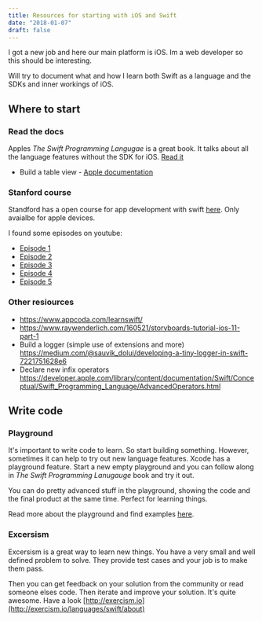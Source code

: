 ```yaml
---
title: Resources for starting with iOS and Swift
date: "2018-01-07"
draft: false
---
```


I got a new job and here our main platform is iOS. Im a web developer so this should be interesting.

Will try to document what and how I learn both Swift as a language and the SDKs and inner workings of iOS.

## Where to start

### Read the docs

Apples _The Swift Programming Langugae_ is a great book. It talks about all the language features without the SDK for iOS. [Read it](https://developer.apple.com/library/content/documentation/Swift/Conceptual/Swift_Programming_Language/TheBasics.html#//apple_ref/doc/uid/TP40014097-CH5-ID309)

- Build a table view - [Apple documentation](https://developer.apple.com/library/content/referencelibrary/GettingStarted/DevelopiOSAppsSwift/CreateATableView.html)

### Stanford course

Standford has a open course for app development with swift [here](https://itunes.apple.com/us/course/developing-ios-11-apps-with-swift/id1309275316). Only avaialbe for apple devices.

I found some episodes on youtube:

* [Episode 1](https://www.youtube.com/watch?v=pnUFW6NxlSE)
* [Episode 2](https://www.youtube.com/watch?v=qiROf0aHI4k)
* [Episode 3](https://www.youtube.com/watch?v=bZldHF69C_s)
* [Episode 4](https://www.youtube.com/watch?v=bHv6QVHId6Q)
* [Episode 5](https://www.youtube.com/watch?v=5n7cqFdJd1U)

### Other resiources

* https://www.appcoda.com/learnswift/
* https://www.raywenderlich.com/160521/storyboards-tutorial-ios-11-part-1
* Build a logger (simple use of extensions and more) https://medium.com/@sauvik_dolui/developing-a-tiny-logger-in-swift-7221751628e6
* Declare new infix operators https://developer.apple.com/library/content/documentation/Swift/Conceptual/Swift_Programming_Language/AdvancedOperators.html

## Write code

### Playground

It's important to write code to learn. So start building something. However, sometimes it can help to try out new language features. Xcode has a playground feature. Start a new empty playground and you can follow along in _The Swift Programming Lanugauge_ book and try it out.

You can do pretty advanced stuff in the playground, showing the code and the final product at the same time. Perfect for learning things.

Read more about the playground and find examples [here](https://developer.apple.com/swift/playgrounds/).

### Excersism

Excersism is a great way to learn new things. You have a very small and well defined problem to solve. They provide test cases and your job is to make them pass.

Then you can get feedback on your solution from the community or read someone elses code. Then iterate and improve your solution. It's quite awesome. Have a look [http://exercism.io](http://exercism.io/languages/swift/about)
